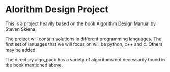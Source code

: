 # Alorithm Design Project

This is a project heavily based on the book [Algorithm Design Manual](https://www.goodreads.com/book/show/425208.The_Algorithm_Design_Manual) by Steven Skiena.

The project will contain solutions in different programming languages. The first set of lanuages that we will focus on will be python, c++ and c. Others may be added.

The directory algo_pack has a variety of algorithms not necessarily found in the book mentioned above.
